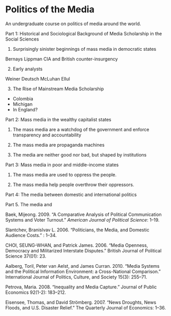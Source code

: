Politics of the Media
========================

An undergraduate course on politics of media around the world.

Part 1: Historical and Sociological Background of Media Scholarship in the Social Sciences

1. Surprisingly sinister beginnings of mass media in democratic states

Bernays
Lippman
CIA and British counter-insurgency

2. Early analysts

Weiner
Deutsch
McLuhan
Ellul

3. The Rise of Mainstream Media Scholarship

- Colombia
- Michigan
- In England?


Part 2: Mass media in the wealthy capitalist states

1. The mass media are a watchdog of the government and enforce transparency and accountability

2. The mass media are propaganda machines

3. The media are neither good nor bad, but shaped by institutions

Part 3: Mass media in poor and middle-income states

1. The mass media are used to oppress the people.

2. The mass media help people overthrow their oppressors.

Part 4: The media between domestic and international politics

Part 5. The media and 




Baek, Mijeong. 2009. “A Comparative Analysis of Political Communication Systems and Voter Turnout.” *American Journal of Political Science*: 1–19.

Slantchev, Branislvav L. 2006. “Politicians, the Media, and Domestic Audience Costs.” : 1–34.

CHOI, SEUNG-WHAN, and Patrick James. 2006. “Media Openness, Democracy and Militarized Interstate Disputes.” British Journal of Political Science 37(01): 23.

Aalberg, Toril, Peter van Aelst, and James Curran. 2010. “Media Systems and the Political Information Environment: a Cross-National Comparison.” International Journal of Politics, Culture, and Society 15(3): 255–71.

Petrova, Maria. 2008. “Inequality and Media Capture.” Journal of Public Economics 92(1-2): 183–212.

Eisensee, Thomas, and David Strömberg. 2007. “News Droughts, News Floods, and U.S. Disaster Relief.” The Quarterly Journal of Economics: 1–36.

